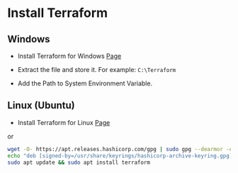 # Install Terraform 

## Windows 
- Install Terraform for Windows [Page](https://developer.hashicorp.com/terraform/install#windows)

- Extract the file and store it. For example: `C:\Terraform` 

- Add the Path to System Environment Variable.  

##  Linux (Ubuntu) 
- Install Terraform for Linux [Page](https://developer.hashicorp.com/terraform/install#linux)

or

```bash 
wget -O- https://apt.releases.hashicorp.com/gpg | sudo gpg --dearmor -o /usr/share/keyrings/hashicorp-archive-keyring.gpg
echo "deb [signed-by=/usr/share/keyrings/hashicorp-archive-keyring.gpg] https://apt.releases.hashicorp.com $(lsb_release -cs) main" | sudo tee /etc/apt/sources.list.d/hashicorp.list
sudo apt update && sudo apt install terraform
```
